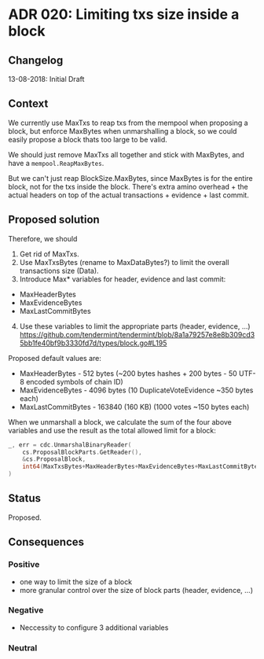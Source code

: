 # ADR 020: Limiting txs size inside a block

## Changelog

13-08-2018: Initial Draft

## Context

We currently use MaxTxs to reap txs from the mempool when proposing a block,
but enforce MaxBytes when unmarshalling a block, so we could easily propose a
block thats too large to be valid.

We should just remove MaxTxs all together and stick with MaxBytes, and have a
`mempool.ReapMaxBytes`.

But we can't just reap BlockSize.MaxBytes, since MaxBytes is for the entire block,
not for the txs inside the block. There's extra amino overhead + the actual
headers on top of the actual transactions + evidence + last commit.

## Proposed solution

Therefore, we should

1) Get rid of MaxTxs.
2) Use MaxTxsBytes (rename to MaxDataBytes?) to limit the overall transactions size (Data).
3) Introduce Max\* variables for header, evidence and last commit:
  * MaxHeaderBytes
  * MaxEvidenceBytes
  * MaxLastCommitBytes
4) Use these variables to limit the appropriate parts (header, evidence, ...)
https://github.com/tendermint/tendermint/blob/8a1a79257e8e8b309cd35bb1fe40bf9b3330fd7d/types/block.go#L195

Proposed default values are:

- MaxHeaderBytes - 512 bytes (~200 bytes hashes + 200 bytes - 50 UTF-8 encoded symbols of chain ID)
- MaxEvidenceBytes - 4096 bytes (10 DuplicateVoteEvidence ~350 bytes each)
- MaxLastCommitBytes - 163840 (160 KB) (1000 votes ~150 bytes each)

When we unmarshall a block, we calculate the sum of the four above variables
and use the result as the total allowed limit for a block:

```go
_, err = cdc.UnmarshalBinaryReader(
    cs.ProposalBlockParts.GetReader(),
    &cs.ProposalBlock,
    int64(MaxTxsBytes+MaxHeaderBytes+MaxEvidenceBytes+MaxLastCommitBytes),
)
```

## Status

Proposed.

## Consequences

### Positive

* one way to limit the size of a block
* more granular control over the size of block parts (header, evidence, ...)

### Negative

* Neccessity to configure 3 additional variables

### Neutral

